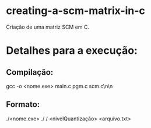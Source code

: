 # creating-a-scm-matrix-in-c
Criação de uma matriz SCM em C.

# Detalhes para a execução:
## Compilação:
  gcc -o <nome.exe> main.c pgm.c scm.c\n\n

## Formato:
  ./<nome.exe> \.\/ <nomeDiretorio> \/ <nivelQuantização> <arquivo.txt>
